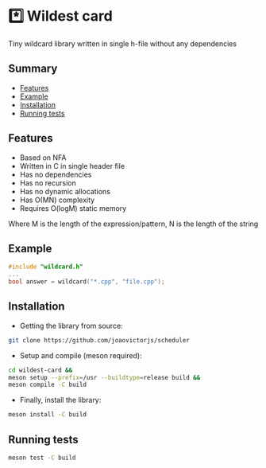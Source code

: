 # :asterisk: Wildest card
Tiny wildcard library written in single h-file without any dependencies

## Summary
- [Features](#features)
- [Example](#example)
- [Installation](#installation)
- [Running tests](#installation)

## Features

- Based on NFA 
- Written in C in single header file
- Has no dependencies
- Has no recursion
- Has no dynamic allocations
- Has O(MN) complexity
- Requires O(logM) static memory

Where M is the length of the expression/pattern, N is the length of the string

## Example

```c
#include "wildcard.h"
...
bool answer = wildcard("*.cpp", "file.cpp");
```

## Installation

- Getting the library from source:

```bash
git clone https://github.com/joaovictorjs/scheduler
```

- Setup and compile (meson required):

```bash
cd wildest-card &&
meson setup --prefix=/usr --buildtype=release build &&
meson compile -C build
```

- Finally, install the library:

``` bash
meson install -C build
```

## Running tests

``` bash
meson test -C build
```
